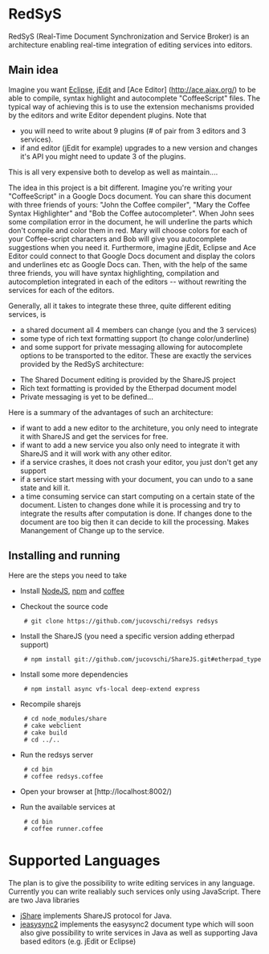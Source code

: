 RedSyS
================

RedSyS (Real-Time Document Synchronization and Service Broker) is an architecture
enabling real-time integration of editing services into editors. 

Main idea
---------
Imagine you want [Eclipse](wwwww.eclipse.org), [jEdit](jedit.org) and 
[Ace Editor] (http://ace.ajax.org/) to be able to compile, syntax highlight
and autocomplete "CoffeeScript" files. The typical way of achieving this
is to use the extension mechanisms provided by the editors and write Editor 
dependent plugins. Note that 
 * you will need to write about 9 plugins (# of pair from 3 editors and 3 services). 
 * if and editor (jEdit for example) upgrades to a new version and 
  changes it's API you might need to update 3 of the plugins.

This is all very expensive both to develop as well as maintain....

The idea in this project is a bit different. Imagine you're writing your "CoffeeScript"
in a Google Docs document. You can share this document with three friends of yours: 
"John the Coffee compiler", "Mary the Coffee Syntax Highlighter" 
and "Bob the Coffee autocompleter". When John sees some compilation error in the 
document, he will underline the parts which don't compile and color them in red.
Mary will choose colors for each of your Coffee-script characters and Bob will give 
you autocomplete suggestions when you need it. Furthermore, imagine jEdit, Eclipse 
and Ace Editor could connect to that Google Docs document and display the colors 
and underlines etc as Google Docs can. Then, with the help of the same three 
friends, you will have syntax highlighting, compilation and autocompletion integrated
in each of the editors -- without rewriting the services for each of the editors. 

Generally, all it takes to integrate these three, quite different editing services, is 
 * a shared document all 4 members can change (you and the 3 services)
 * some type of rich text formatting support (to change color/underline)
 * and some support for private messaging allowing for autocomplete options to be
  transported to the editor.
These are exactly the services provided by the RedSyS architecture:
 - The Shared Document editing is provided by the ShareJS project
 - Rich text formatting is provided by the Etherpad document model
 - Private messaging is yet to be defined...

Here is a summary of the advantages of such an architecture:
 * if want to add a new editor to the architeture, you only need to integrate it
 with ShareJS and get the services for free.
 * if want to add a new service you also only need to integrate it with ShareJS 
 and it will work with any other editor.
 * if a service crashes, it does not crash your editor, you just don't get any support
 * if a service start messing with your document, you can undo to a sane state and 
 kill it.
 * a time consuming service can start computing on a certain state of the document.
   Listen to changes done while it is processing and try to integrate the results
   after computation is done. If changes done to the document are too big then it
   can decide to kill the processing. Makes Manangement of Change up to the service.


Installing and running
----------------------

Here are the steps you need to take
 * Install [NodeJS](http://nodejs.org/), [npm](http://npmjs.org/) and [coffee](http://coffeescript.org/)
 * Checkout the source code

        # git clone https://github.com/jucovschi/redsys redsys

 * Install the ShareJS (you need a specific version adding etherpad support) 

        # npm install git://github.com/jucovschi/ShareJS.git#etherpad_type

 * Install some more dependencies

        # npm install async vfs-local deep-extend express

 * Recompile sharejs
 
        # cd node_modules/share
        # cake webclient
        # cake build
        # cd ../..
        
 * Run the redsys server

        # cd bin
        # coffee redsys.coffee

 * Open your browser at [http://localhost:8002/)
 
 * Run the available services at

        # cd bin
        # coffee runner.coffee



Supported Languages
===================

The plan is to give the possibility to write editing services in any language. 
Currently you can write realiably such services only using JavaScript. There
are two Java libraries 
  * [jShare](https://github.com/jucovschi/jShare) implements ShareJS protocol
    for Java. 
  * [jeasysync2](https://github.com/jucovschi/jeasysync2) implements the easysync2
    document type
which will soon also give possibility to write services in Java as well as supporting
Java based editors (e.g. jEdit or Eclipse)
